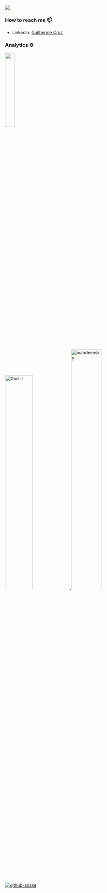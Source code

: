 <!--
<p align="center">
<img src="https://trello-attachments.s3.amazonaws.com/5d7e8031eaec3e42c24aade0/5f0a309642c1865c609c1cac/df74c331c9663f2494361601a0c3ea70/dev.gif" ></img>
</p>
-->
![](https://trello-attachments.s3.amazonaws.com/5d7e8031eaec3e42c24aade0/5f0a309642c1865c609c1cac/90786249d0f501a332057f8db5f01ac3/bc9853a836254c4e926b405fa665ba19.gif)

### How to reach me 📫 

- Linkedin: [Guilherme Cruz](https://www.linkedin.com/in/guilherme-cruz-a6146a72/)

<!--
**Guiziii/Guiziii** is a ✨ _special_ ✨ repository because its `README.md` (this file) appears on your GitHub profile.

Here are some ideas to get you started:

- 🔭 I’m currently working on ...
- 🌱 I’m currently learning ...
- 👯 I’m looking to collaborate on ...
- 🤔 I’m looking for help with ...
- 💬 Ask me about ...
- 📫 How to reach me: ...
- 😄 Pronouns: ...
- ⚡ Fun fact: ...
-->

### Analytics ⚙️

 

<p align="left">
  
<a href="https://github.com/Guiziii">
  <img height="25%" src="https://github-readme-stats-eight-theta.vercel.app/api/top-langs/?username=Guiziii&layout=compact&langs_count=8"/>
  <br/>
  <img width="42.5%" src="https://github-readme-stats-git-masterrstaa-rickstaa.vercel.app/api?username=guiziii&show_icons=true&locale=en&theme=radical" alt="Guiziii" />
  <img width="45%" src="https://github-readme-streak-stats.herokuapp.com/?user=guiziii&theme=radical" alt="mahdeensky" />
  
  <picture>
    <source media="(prefers-color-scheme: dark)" srcset="https://raw.githubusercontent.com/MahdeenSky/MahdeenSky/output/github-contribution-grid-snake-dark.svg" />
    <source media="(prefers-color-scheme: light)" srcset="https://raw.githubusercontent.com/MahdeenSky/MahdeenSky/output/github-contribution-grid-snake.svg" />
    <img alt="github-snake" src="github-snake.svg" />
  </picture>
  
</a>
</p>


 
<p align="center">
 
</p>

